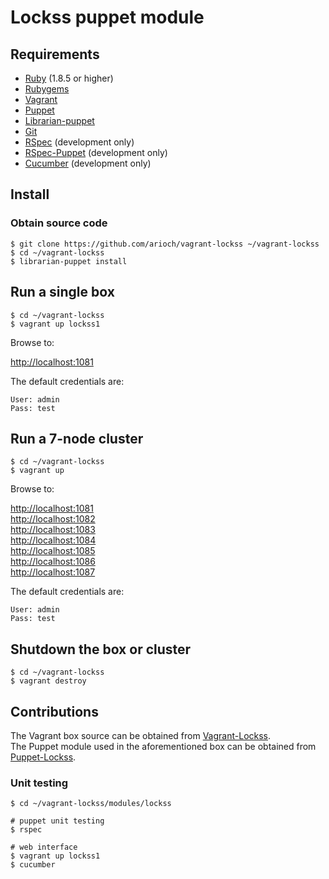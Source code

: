 

# Lockss puppet module

## Requirements

- [Ruby](http://www.ruby-lang.org/) (1.8.5 or higher)
- [Rubygems](http://rubygems.org/)
- [Vagrant](http://vagrantup.com/)
- [Puppet](http://www.puppetlabs.com/)
- [Librarian-puppet](https://github.com/rodjek/librarian-puppet)
- [Git](http://git-scm.com/)
- [RSpec](http://rspec.info/) (development only)
- [RSpec-Puppet](http://rspec-puppet.com/) (development only)
- [Cucumber](http://cukes.info/) (development only)


## Install

### Obtain source code

    $ git clone https://github.com/arioch/vagrant-lockss ~/vagrant-lockss
    $ cd ~/vagrant-lockss
    $ librarian-puppet install

## Run a single box

    $ cd ~/vagrant-lockss
    $ vagrant up lockss1

Browse to:

[http://localhost:1081](http://localhost:1081) <br>

The default credentials are:

    User: admin
    Pass: test

## Run a 7-node cluster

    $ cd ~/vagrant-lockss
    $ vagrant up

Browse to:

[http://localhost:1081](http://localhost:1081) <br>
[http://localhost:1082](http://localhost:1082) <br>
[http://localhost:1083](http://localhost:1083) <br>
[http://localhost:1084](http://localhost:1084) <br>
[http://localhost:1085](http://localhost:1085) <br>
[http://localhost:1086](http://localhost:1086) <br>
[http://localhost:1087](http://localhost:1087) <br>

The default credentials are:

    User: admin
    Pass: test

## Shutdown the box or cluster

    $ cd ~/vagrant-lockss
    $ vagrant destroy

## Contributions

The Vagrant box source can be obtained from [Vagrant-Lockss](https://github.com/arioch/vagrant-lockss). <br>
The Puppet module used in the aforementioned box can be obtained from [Puppet-Lockss](https://github.com/arioch/puppet-lockss).

### Unit testing

    $ cd ~/vagrant-lockss/modules/lockss

    # puppet unit testing
    $ rspec

    # web interface
    $ vagrant up lockss1
    $ cucumber

